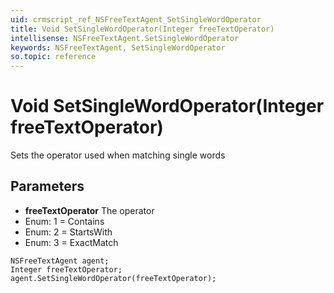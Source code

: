 ```yaml
---
uid: crmscript_ref_NSFreeTextAgent_SetSingleWordOperator
title: Void SetSingleWordOperator(Integer freeTextOperator)
intellisense: NSFreeTextAgent.SetSingleWordOperator
keywords: NSFreeTextAgent, SetSingleWordOperator
so.topic: reference
---
```


# Void SetSingleWordOperator(Integer freeTextOperator)

Sets the operator used when matching single words

## Parameters

* **freeTextOperator** The operator
* Enum: 1 = Contains
* Enum: 2 = StartsWith
* Enum: 3 = ExactMatch

```crmscript
NSFreeTextAgent agent;
Integer freeTextOperator;
agent.SetSingleWordOperator(freeTextOperator);
```
